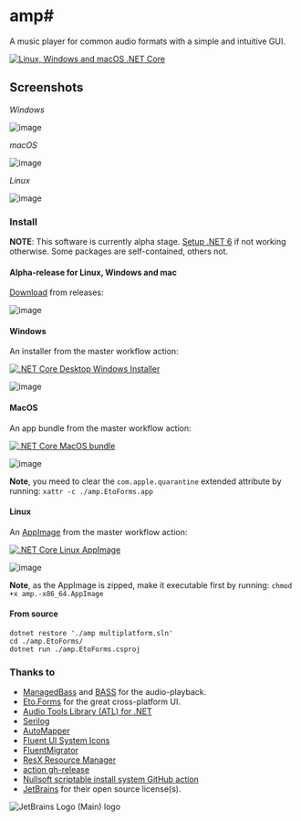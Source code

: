 # amp#
A music player for common audio formats with a simple and intuitive GUI.

[![Linux, Windows and macOS .NET Core](https://github.com/VPKSoft/amp-multi/actions/workflows/linux_windows_and_macos_dotnet.yml/badge.svg)](https://github.com/VPKSoft/amp-multi/actions/workflows/linux_windows_and_macos_dotnet.yml)

## Screenshots

*Windows*

![image](https://user-images.githubusercontent.com/40712699/179715280-786dc9b4-1e95-4f51-80d7-8bd516b0696c.png)

*macOS*

![image](https://user-images.githubusercontent.com/40712699/179735086-3558eac2-968c-4938-bbbc-1e266b8a15f4.png)

*Linux*

![image](https://user-images.githubusercontent.com/40712699/179740523-63f2d2ec-d9ad-4534-97ce-f88b9b4be6b2.png)

### Install
**NOTE**: This software is currently alpha stage.
[Setup .NET 6](https://dotnet.microsoft.com/en-us/download/dotnet/6.0) if not working otherwise. Some packages are self-contained, others not.

#### Alpha-release for Linux, Windows and mac
[Download](https://github.com/VPKSoft/amp-multi/releases) from releases:

![image](https://user-images.githubusercontent.com/40712699/181908731-8e5f7f54-f82b-4081-805a-d09469d8be1b.png)

#### Windows
An installer from the master workflow action: 

[![.NET Core Desktop Windows Installer](https://github.com/VPKSoft/amp-multi/actions/workflows/dotnet-desktop-windows-install.yml/badge.svg)](https://github.com/VPKSoft/amp-multi/actions/workflows/dotnet-desktop-windows-install.yml)

![image](https://user-images.githubusercontent.com/40712699/181163617-3b56f4e4-bc33-44c5-9864-f49214f8a67a.png)

#### MacOS
An app bundle from the master workflow action:

[![.NET Core MacOS bundle](https://github.com/VPKSoft/amp-multi/actions/workflows/dotnet-macos-app-bundle.yml/badge.svg)](https://github.com/VPKSoft/amp-multi/actions/workflows/dotnet-macos-app-bundle.yml)

![image](https://user-images.githubusercontent.com/40712699/181792023-ec69bb0a-3cd6-42f2-a783-db1ca7c8d2f9.png)

**Note**, you meed to clear the `com.apple.quarantine` extended attribute by running: 
`xattr -c ./amp.EtoForms.app`

#### Linux
An [AppImage](https://appimage.org) from the master workflow action:

[![.NET Core Linux AppImage](https://github.com/VPKSoft/amp-multi/actions/workflows/dotnet-linux-appimage.yml/badge.svg)](https://github.com/VPKSoft/amp-multi/actions/workflows/dotnet-linux-appimage.yml)

![image](https://user-images.githubusercontent.com/40712699/181908605-29ed34db-86d0-4f73-bf9f-20baefe17edf.png)

**Note**, as the AppImage is zipped, make it executable first by running:
`chmod +x amp.-x86_64.AppImage`

#### From source
```
dotnet restore './amp multiplatform.sln'
cd ./amp.EtoForms/
dotnet run ./amp.EtoForms.csproj
```

### Thanks to
* [ManagedBass](https://github.com/ManagedBass/ManagedBass) and [BASS](http://www.un4seen.com) for the audio-playback.
* [Eto.Forms](https://github.com/picoe/Eto) for the great cross-platform UI.
* [Audio Tools Library (ATL) for .NET](https://github.com/Zeugma440/atldotnet)
* [Serilog](https://serilog.net)
* [AutoMapper](https://automapper.org)
* [Fluent UI System Icons](https://github.com/microsoft/fluentui-system-icons)
* [FluentMigrator](https://github.com/fluentmigrator/fluentmigrator)
* [ResX Resource Manager](https://github.com/dotnet/ResXResourceManager)
* [action gh-release](https://github.com/softprops/action-gh-release)
* [Nullsoft scriptable install system GitHub action](https://github.com/joncloud/makensis-action)
* [JetBrains](https://www.jetbrains.com/?from=amp#) for their open source license(s).


![JetBrains Logo (Main) logo](https://resources.jetbrains.com/storage/products/company/brand/logos/jb_beam.svg)
